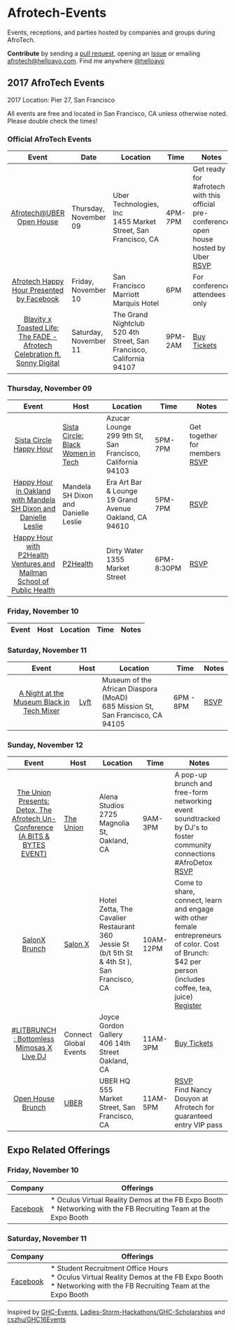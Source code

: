 # Afrotech-Events
Events, receptions, and parties hosted by companies and groups during AfroTech.

**Contribute** by sending a [pull request](https://github.com/helloayo/Afrotech-Events/pulls), opening an [Issue](https://github.com/helloayo/Afrotech-Events/issues) or emailing [afrotech@helloayo.com](mailto:afrotech@helloayo.com). Find me anywhere [@helloayo](https://twitter.com/@helloayo)

## 2017 AfroTech Events

2017 Location: Pier 27, San Francisco

All events are free and located in San Francisco, CA unless otherwise noted. Please double check the times!

### Official AfroTech Events
Event	                 | Date      | Location     | Time	   | Notes        
:---------------------:| ------------- | ------------ | -------- | ------------
[Afrotech@UBER Open House](https://afrotechuberopenhouse.splashthat.com)| Thursday, November 09 | Uber Technologies, Inc <br> 1455 Market Street, San Francisco, CA | 4PM-7PM| Get ready for #afrotech with this official pre-conference open house hosted by Uber <br> [RSVP](https://afrotechuberopenhouse.splashthat.com) 
[Afrotech Happy Hour Presented by Facebook](http://afrotech.com/schedule/)| Friday, November 10 | San Francisco Marriott Marquis Hotel  | 6PM | For conference attendees only
[Blavity x Toasted Life: The FADE - Afrotech Celebration ft. Sonny Digital](https://www.facebook.com/events/1934265903506845/)|Saturday, November 11 | The Grand Nightclub <br>520 4th Street, San Francisco, California 94107| 9PM-2AM| [Buy Tickets](https://www.facebook.com/events/1934265903506845/) 

### Thursday, November 09
Event	                 | Host      | Location     | Time	   | Notes        
:---------------------:| ------------- | ------------ | -------- | ------------
[Sista Circle Happy Hour](https://www.facebook.com/events/1678308065567147/) | [Sista Circle: Black Women in Tech](https://www.facebook.com/groups/657356877782351/) | Azucar Lounge <br> 299 9th St, San Francisco, California 94103 | 5PM-7PM | Get together for members <br> [RSVP](https://www.facebook.com/events/1678308065567147/)
[Happy Hour in Oakland with Mandela SH Dixon and Danielle Leslie](https://www.eventbrite.com/e/happy-hour-in-oakland-with-mandela-sh-dixon-and-danielle-leslie-tickets-39558336048?aff=es2) | Mandela SH Dixon and Danielle Leslie | Era Art Bar & Lounge <br>19 Grand Avenue Oakland, CA 94610 | 5PM-7PM |[RSVP](https://www.eventbrite.com/e/happy-hour-in-oakland-with-mandela-sh-dixon-and-danielle-leslie-tickets-39558336048?aff=es2)
[Happy Hour with P2Health Ventures and Mailman School of Public Health](https://www.eventbrite.com/e/happy-hour-with-p2health-ventures-and-mailman-school-of-public-health-tickets-39125449272) | [P2Health](http://www.p2health.co/) | Dirty Water <br> 1355 Market Street | 6PM-8:30PM |  [RSVP](https://www.eventbrite.com/e/happy-hour-with-p2health-ventures-and-mailman-school-of-public-health-tickets-39125449272)

### Friday, November 10
Event	                 | Host       | Location     | Time	   | Notes        
:---------------------:| ------------- | ------------ | -------- | ------------

### Saturday, November 11
Event	                 | Host       | Location     | Time	   | Notes        
:---------------------:| ------------- | ------------ | -------- | ------------
[A Night at the Museum Black in Tech Mixer](https://lyftblackintech.splashthat.com/) | [Lyft](https://www.lyft.com/jobs) | Museum of the African Diaspora (MoAD) <br /> 685 Mission St, San Francisco, CA 94105 | 6PM - 8PM | [RSVP](https://lyftblackintech.splashthat.com/)



### Sunday, November 12
Event	                 | Host      | Location     | Time	   | Notes        
:---------------------:| ------------- | ------------ | -------- | ------------
[The Union Presents: Detox, The Afrotech Un-Conference (A BITS & BYTES EVENT)](https://theuniondetox.splashthat.com/)| [The Union](http://www.theunion.io/) | Alena Studios <br> 2725 Magnolia St, Oakland, CA | 9AM-3PM | A pop-up brunch and free-form networking event soundtracked by DJ's to foster community connections  #AfroDetox <br>[RSVP](https://theuniondetox.splashthat.com/)
[SalonX Brunch](https://www.eventbrite.com/e/salonx-brunch-tickets-39578229550)| [Salon X](http://salonx.co/)| Hotel Zetta, The Cavalier Restaurant <br> 360 Jessie St (b/t 5th St & 4th St ), San Francisco, CA| 10AM-12PM | Come to share, connect, learn and engage with other female entrepreneurs of color. Cost of Brunch: $42 per person (includes coffee, tea, juice) <br> [Register](https://www.eventbrite.com/e/salonx-brunch-tickets-39578229550)
[#LITBRUNCH : Bottomless Mimosas X Live DJ](https://www.eventbrite.com/e/litbrunch-bottomless-mimosas-x-live-dj-tickets-39147416978)| Connect Global Events | Joyce Gordon Gallery <br>406 14th Street Oakland, CA | 11AM-3PM | [Buy Tickets](https://www.eventbrite.com/e/litbrunch-bottomless-mimosas-x-live-dj-tickets-39147416978)
[Open House Brunch](https://openhousebrunch.splashthat.com/)| [UBER](https://www.uber.com/careers/) | UBER HQ <br> 555 Market Street, San Francisco, CA | 11AM-5PM| [RSVP](https://openhousebrunch.splashthat.com/) <br>Find Nancy Douyon at Afrotech for guaranteed entry VIP pass


## Expo Related Offerings

### Friday, November 10
Company	                 | Offerings         
:---------------------:| ------------- 
[Facebook](https://www.facebook.com/careers/)|* Oculus Virtual Reality Demos at the FB Expo Booth <br>* Networking with the FB Recruiting Team at the Expo Booth 
### Saturday, November 11
Company	                 | Offerings         
:---------------------:| ------------- 
[Facebook](https://www.facebook.com/careers/)|* Student Recruitment Office Hours <br>* Oculus Virtual Reality Demos at the FB Expo Booth <br>* Networking with the FB Recruiting Team at the Expo Booth

Inspired by [GHC-Events](https://github.com/missCarrieMah/GHC-Events/), [Ladies-Storm-Hackathons/GHC-Scholarships](https://github.com/Ladies-Storm-Hackathons/GHC-Scholarships) and [cszhu/GHC16Events](https://github.com/cszhu/GHC16Events)
